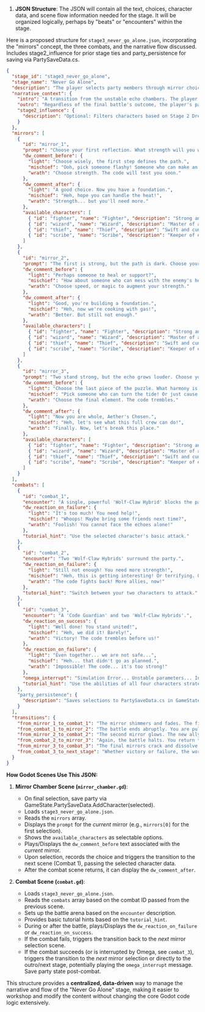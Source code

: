 

1.  **JSON Structure**: The JSON will contain all the text, choices, character data, and scene flow information needed for the stage. It will be organized logically, perhaps by "beats" or "encounters" within the stage.

Here is a proposed structure for `stage3_never_go_alone.json`, incorporating the "mirrors" concept, the three combats, and the narrative flow discussed. Includes stage2_influence for prior stage ties and party_persistence for saving via PartySaveData.cs.

```json
{
  "stage_id": "stage3_never_go_alone",
  "stage_name": "Never Go Alone",
  "description": "The player selects party members through mirror choices, facing increasingly difficult combats until the party is complete.",
  "narrative_context": {
    "intro": "A transition from the unstable echo chambers. The player finds themselves in a liminal space filled with mirrors, representing potential allies.",
    "outro": "Regardless of the final battle's outcome, the player's party is now complete, and they are moved to the next phase of the simulation.",
    "stage2_influence": {
      "description": "Optional: Filters characters based on Stage 2 Dreamweaver alignment (e.g., light path unlocks Scribe priority)."
    }
  },
  "mirrors": [
    {
      "id": "mirror_1",
      "prompt": "Choose your first reflection. What strength will you wield?",
      "dw_comment_before": {
        "light": "Choose wisely, the first step defines the path.",
        "mischief": "Ooh, pick someone flashy! Someone who can make an entrance!",
        "wrath": "Choose strength. The code will test you soon."
      },
      "dw_comment_after": {
        "light": "A good choice. Now you have a foundation.",
        "mischief": "Heh, hope you can handle the heat!",
        "wrath": "Strength... but you'll need more."
      },
      "available_characters": [
        { "id": "fighter", "name": "Fighter", "description": "Strong and resilient." },
        { "id": "wizard", "name": "Wizard", "description": "Master of arcane." },
        { "id": "thief", "name": "Thief", "description": "Swift and cunning." },
        { "id": "scribe", "name": "Scribe", "description": "Keeper of echoes." }
      ]
    },
    {
      "id": "mirror_2",
      "prompt": "The first is strong, but the path is dark. Choose your second reflection. What balance do you seek?",
      "dw_comment_before": {
        "light": "Perhaps someone to heal or support?",
        "mischief": "How about someone who can mess with the enemy's head?",
        "wrath": "Choose speed, or magic to augment your strength."
      },
      "dw_comment_after": {
        "light": "Good, you're building a foundation.",
        "mischief": "Heh, now we're cooking with gas!",
        "wrath": "Better. But still not enough."
      },
      "available_characters": [
        { "id": "fighter", "name": "Fighter", "description": "Strong and resilient." },
        { "id": "wizard", "name": "Wizard", "description": "Master of arcane." },
        { "id": "thief", "name": "Thief", "description": "Swift and cunning." },
        { "id": "scribe", "name": "Scribe", "description": "Keeper of echoes." }
      ]
    },
    {
      "id": "mirror_3",
      "prompt": "Two stand strong, but the echo grows louder. Choose your final reflections. What completes your echo?",
      "dw_comment_before": {
        "light": "Choose the last piece of the puzzle. What harmony is missing?",
        "mischief": "Pick someone who can turn the tide! Or just cause chaos!",
        "wrath": "Choose the final element. The code trembles."
      },
      "dw_comment_after": {
        "light": "Now you are whole, Aether's Chosen.",
        "mischief": "Heh, let's see what this full crew can do!",
        "wrath": "Finally. Now, let's break this place."
      },
      "available_characters": [
        { "id": "fighter", "name": "Fighter", "description": "Strong and resilient." },
        { "id": "wizard", "name": "Wizard", "description": "Master of arcane." },
        { "id": "thief", "name": "Thief", "description": "Swift and cunning." },
        { "id": "scribe", "name": "Scribe", "description": "Keeper of echoes." }
      ]
    }
  ],
  "combats": [
    {
      "id": "combat_1",
      "encounter": "A single, powerful 'Wolf-Claw Hybrid' blocks the path.",
      "dw_reaction_on_failure": {
        "light": "It's too much! You need help!",
        "mischief": "Whoops! Maybe bring some friends next time?",
        "wrath": "Foolish! You cannot face the echoes alone!"
      },
      "tutorial_hint": "Use the selected character's basic attack."
    },
    {
      "id": "combat_2",
      "encounter": "Two 'Wolf-Claw Hybrids' surround the party.",
      "dw_reaction_on_failure": {
        "light": "Still not enough! You need more strength!",
        "mischief": "Heh, this is getting interesting! Or terrifying. One of those!",
        "wrath": "The code fights back! More allies, now!"
      },
      "tutorial_hint": "Switch between your two characters to attack."
    },
    {
      "id": "combat_3",
      "encounter": "A 'Code Guardian' and two 'Wolf-Claw Hybrids'.",
      "dw_reaction_on_success": {
        "light": "Well done! You stand united!",
        "mischief": "Heh, we did it! Barely!",
        "wrath": "Victory! The code trembles before us!"
      },
      "dw_reaction_on_failure": {
        "light": "Even together... we are not safe...",
        "mischief": "Heh... that didn't go as planned.",
        "wrath": "Impossible! The code... it's too strong!"
      },
      "omega_interrupt": "Simulation Error... Unstable parameters... Initiating reset...",
      "tutorial_hint": "Use the abilities of all four characters strategically."
    },
    "party_persistence": {
      "description": "Saves selections to PartySaveData.cs in GameState for Stage 4+ persistence. Trigger after beat_5."
    }
  ],
  "transitions": {
    "from_mirror_1_to_combat_1": "The mirror shimmers and fades. The first reflection joins you in the battle arena.",
    "from_combat_1_to_mirror_2": "The battle ends abruptly. You are pulled back to the mirror chamber.",
    "from_mirror_2_to_combat_2": "The second mirror glows. The new ally materializes beside you in the arena.",
    "from_combat_2_to_mirror_3": "Again, the battle halts. You return to the mirrors, the third choice awaits.",
    "from_mirror_3_to_combat_3": "The final mirrors crack and dissolve. All four reflections stand ready for the ultimate test.",
    "from_combat_3_to_next_stage": "Whether victory or failure, the world around you begins to shift and fade."
  }
}
```

**How Godot Scenes Use This JSON:**

1.  **Mirror Chamber Scene (`mirror_chamber.gd`)**:
    *   On final selection, save party via GameState.PartySaveData.AddCharacter(selected).
    *   Loads `stage3_never_go_alone.json`.
    *   Reads the `mirrors` array.
    *   Displays the `prompt` for the *current* mirror (e.g., `mirrors[0]` for the first selection).
    *   Shows the `available_characters` as selectable options.
    *   Plays/Displays the `dw_comment_before` text associated with the *current* mirror.
    *   Upon selection, records the choice and triggers the transition to the next scene (Combat 1), passing the selected character data.
    *   After the combat scene returns, it can display the `dw_comment_after`.

2.  **Combat Scene (`combat.gd`)**:
    *   Loads `stage3_never_go_alone.json`.
    *   Reads the `combats` array based on the combat ID passed from the previous scene.
    *   Sets up the battle arena based on the `encounter` description.
    *   Provides basic tutorial hints based on the `tutorial_hint`.
    *   During or after the battle, plays/Displays the `dw_reaction_on_failure` or `dw_reaction_on_success`.
    *   If the combat fails, triggers the transition back to the *next* mirror selection scene.
    *   If the combat succeeds (or is interrupted by Omega, see `combat_3`), triggers the transition to the *next* mirror selection or directly to the outro/next stage, potentially playing the `omega_interrupt` message. Save party state post-combat.

This structure provides a **centralized, data-driven** way to manage the narrative and flow of the "Never Go Alone" stage, making it easier to workshop and modify the content without changing the core Godot code logic extensively.
